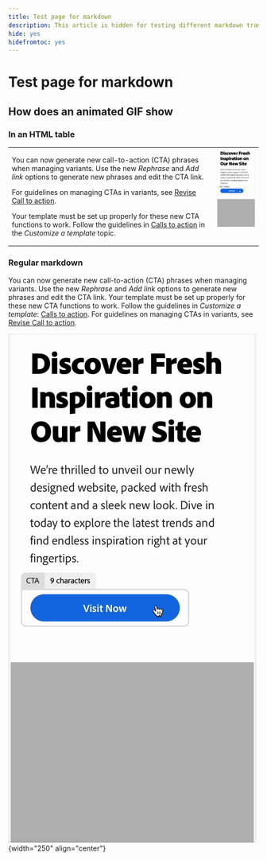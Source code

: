 ```yaml
---
title: Test page for markdown
description: This article is hidden for testing different markdown transforms.
hide: yes
hidefromtoc: yes
---
```

# Test page for markdown

## How does an animated GIF show

### In an HTML table

<table style="table-layout:fixed">
<tr style="border: 0;">
  <td valign="top">
    <p>You can now generate new call-to-action (CTA) phrases when managing variants. Use the new <em>Rephrase</em> and <em>Add link</em> options to generate new phrases and edit the CTA link.</p>
    <p>For guidelines on managing CTAs in variants, see <a href="/help/user-guide/create/manage-variants.md#revise-call-to-action">Revise Call to action</a>.</p>
    <p>Your template must be set up properly for these new CTA functions to work. Follow the guidelines in <a href="/help/user-guide/content/customize-template.md#calls-to-action">Calls to action</a> in the <em>Customize a template</em> topic.</p>
    <!-- GS-6676 -->
  </td>
  <td valign="top">
    <img src="../assets/animation/rephrase-cta.gif" class="modal-image" alt="CTA rephrase in action" width="250"></td>
  </tr>
</table>

### Regular markdown

You can now generate new call-to-action (CTA) phrases when managing variants. Use the new _Rephrase_ and _Add link_ options to generate new phrases and edit the CTA link. Your template must be set up properly for these new CTA functions to work. Follow the guidelines in _Customize a template_: [Calls to action](/help/user-guide/content/customize-template.md#calls-to-action). For guidelines on managing CTAs in variants, see [Revise Call to action](/help/user-guide/create/manage-variants.md#revise-call-to-action). <!-- GS-6676 -->

![CTA rephrase in action](/help/assets/animation/rephrase-cta.gif "CTA rephrase"){width="250" align="center"}
